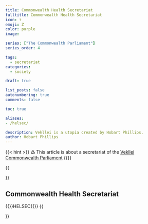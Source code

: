 ```yaml
---
title: Commonwealth Health Secretariat 
fulltitle: Commonwealth Health Secretariat 
icon: ⚕️
emoji: Ζ
color: purple
image: 

series: ["The Commonwealth Parliament"]
series_order: 4

tags: 
  - secretariat
categories:
  - society

draft: true

list_posts: false
autonumbering: true
comments: false

toc: true

aliases:
- /helsec/

description: Vekllei is a utopia created by Hobart Phillips.
author: Hobart Phillips
---
```

{{< hint >}}
߷ This article is about a secretariat of the [Vekllei](/utopia/vekllei/) [Commonwealth Parliament](/utopia/society/state/government/commonwealth/)
{{</hint>}}

{{<section>}}
## Commonwealth Health Secretariat 
{{<boxtag teal>}}HELSEC{{</boxtag>}}
{{</section>}}